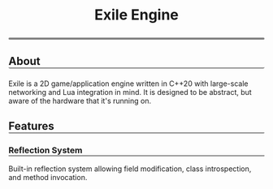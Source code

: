 # <p align="center">Exile Engine</p>
<p style="border-radius: 3px; border-bottom: 4px solid gray"></p>

## <p style="border-radius: 3px; border-bottom: 2px solid gray">About</p>
Exile is a 2D game/application engine written in C++20 with large-scale
networking and Lua integration in mind. It is designed to be abstract, 
but aware of the hardware that it's running on.

## <p style="border-radius: 2px; border-bottom: 2px solid gray">Features</p>

### <p style="border-radius: 1px; border-bottom: 2px solid gray">Reflection System</p>
Built-in reflection system allowing field modification, class introspection, and method invocation.
